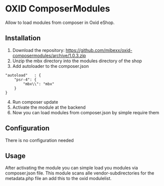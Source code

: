 OXID ComposerModules
=========================
Allow to load modules from composer in Oxid eShop.

Installation
------------------
1. Download the repository: https://github.com/mibexx/oxid-composermodules/archive/1.0.3.zip
2. Unzip the mbx directory into the modules directory of the shop
3. Add autoloader to the composer.json

```
"autoload"   : {
    "psr-4": {
        "mbx\\": "mbx"
    }
}
```

4. Run composer update
5. Activate the module at the backend
6. Now you can load modules from composer.json by simple require them

Configuration
-----------------
There is no configuration needed

Usage
-----------------
After activating the module you can simple load you modules via composer.json file.
This module scans alle vendor-subdirectories for the metadata.php file an add this to the oxid modulelist.

